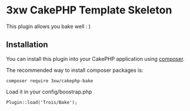 # 3xw CakePHP Template Skeleton

This plugin allows you bake well : )

## Installation

You can install this plugin into your CakePHP application using [composer](http://getcomposer.org).

The recommended way to install composer packages is:

	composer require 3xw/cakephp-bake

Load it in your config/boostrap.php

	Plugin::load('Trois/Bake');

